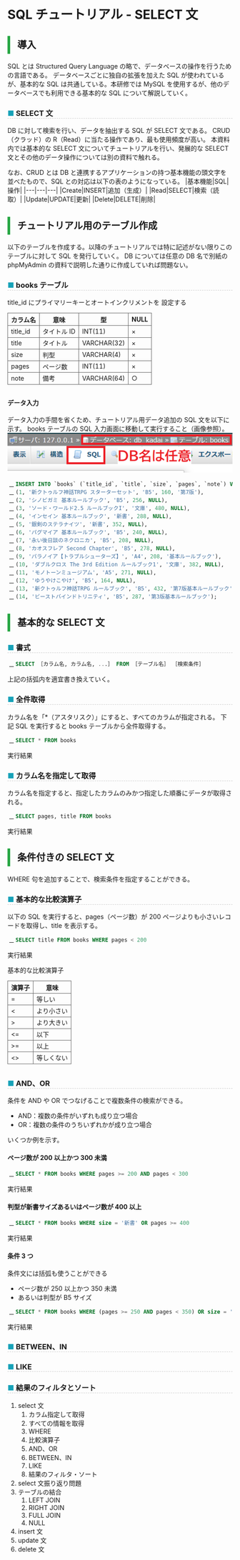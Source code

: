 <link href="https://use.fontawesome.com/releases/v5.0.6/css/all.css" rel="stylesheet">
<style>
  a::after {
    padding: 0 4px;
    content: "\f35d";
    font-family: "Font Awesome 5 Free";
    font-weight: 900;
    font-size: 0.8rem;
  }
  @media print {
    @page { margin: 0; }
    body { margin: 1.6cm; }
  }
  h2 {
    border-left: solid 6px #28a745;
    border-bottom: none!important;
    padding-left: 16px;
    height: 40px!important;
    line-height: 40px!important;
    font-weight: bold!important;
  }
  h3 {
    padding-left: -14px;
    border-bottom: dashed #ccc 1px;
  }
  h3:before {
    content: "■ ";
    color: #17a2b8;
  }
  th, td {
    border: solid 1px #666;
  }
  table {
    margin-bottom: 30px;
  }
  strong {
    color: #f66;
  }
  hr {
    margin-bottom: 30px;
    border-color: #ccc;
  }
  blockquote {
    background: none!important;
    /* font-style: italic; */
    color: #999;
  }
</style>

# SQL チュートリアル - SELECT 文

## 導入

SQL とは Structured Query Language の略で、データベースの操作を行うための言語である。
データベースごとに独自の拡張を加えた SQL が使われているが、基本的な SQL は共通している。本研修では MySQL を使用するが、他のデータベースでも利用できる基本的な SQL について解説していく。

### SELECT 文

DB に対して検索を行い、データを抽出する SQL が SELECT 文である。
CRUD（クラッド）の R（Read）に当たる操作であり、最も使用頻度が高い。
本資料内では基本的な SELECT 文についてチュートリアルを行い、発展的な SELECT 文とその他のデータ操作については別の資料で触れる。

なお、CRUD とは DB と連携するアプリケーションの持つ基本機能の頭文字を並べたもので、SQL との対応は以下の表のようになっている。
|基本機能|SQL|操作|
|---|---|---|
|Create|INSERT|追加（生成）|
|Read|SELECT|検索（読取）|
|Update|UPDATE|更新|
|Delete|DELETE|削除|

## チュートリアル用のテーブル作成

以下のテーブルを作成する。以降のチュートリアルでは特に記述がない限りこのテーブルに対して SQL を発行していく。
DB については任意の DB 名で別紙の phpMyAdmin の資料で説明した通りに作成していれば問題ない。

### books テーブル

title_id にプライマリーキーとオートインクリメントを 設定する

| カラム名 | 意味        | 型          | NULL |
| -------- | ----------- | ----------- | ---- |
| title_id | タイトル ID | INT(11)     | ×    |
| title    | タイトル    | VARCHAR(32) | ×    |
| size     | 判型        | VARCHAR(4)  | ×    |
| pages    | ページ数    | INT(11)     | ×    |
| note     | 備考        | VARCHAR(64) | ○    |

#### データ入力

データ入力の手間を省くため、チュートリアル用データ追加の SQL 文を以下に示す。
books テーブルの SQL 入力画面に移動して実行すること（画像参照）。  
![実行場所](img/2020-03-02-164026.png)

```sql
INSERT INTO `books` (`title_id`, `title`, `size`, `pages`, `note`) VALUES
(1, '新クトゥルフ神話TRPG スターターセット', 'B5', 160, '第7版'),
(2, 'シノビガミ 基本ルールブック', 'B5', 256, NULL),
(3, 'ソード・ワールド2.5 ルールブックI', '文庫', 480, NULL),
(4, 'インセイン 基本ルールブック', '新書', 288, NULL),
(5, '銀剣のステラナイツ', '新書', 352, NULL),
(6, 'パグマイア 基本ルールブック', 'B5', 240, NULL),
(7, '永い後日談のネクロニカ', 'B5', 208, NULL),
(8, 'カオスフレア Second Chapter', 'B5', 278, NULL),
(9, 'パラノイア【トラブルシューターズ】', 'A4', 208, '基本ルールブック'),
(10, 'ダブルクロス The 3rd Edition ルールブック1', '文庫', 382, NULL),
(11, 'モノトーンミュージアム', 'A5', 271, NULL),
(12, 'ゆうやけこやけ', 'B5', 164, NULL),
(13, '新クトゥルフ神話TRPG ルールブック', 'B5', 432, '第7版基本ルールブック')
(14, 'ビーストバインドトリニティ', 'B5', 287, '第3版基本ルールブック');
```

## 基本的な SELECT 文

### 書式

```sql
SELECT ［カラム名, カラム名, ...］ FROM ［テーブル名］ ［検索条件］
```

上記の括弧内を適宜書き換えていく。

### 全件取得

カラム名を「\*（アスタリスク）」にすると、すべてのカラムが指定される。
下記 SQL を実行すると books テーブルから全件取得する。

```sql
SELECT * FROM books
```

実行結果

### カラム名を指定して取得

カラム名を指定すると、指定したカラムのみかつ指定した順番にデータが取得される。

```sql
SELECT pages, title FROM books
```

実行結果

## 条件付きの SELECT 文

WHERE 句を追加することで、検索条件を指定することができる。

### 基本的な比較演算子

以下の SQL を実行すると、pages（ページ数）が 200 ページよりも小さいレコードを取得し、title を表示する。

```sql
SELECT title FROM books WHERE pages < 200
```

実行結果

基本的な比較演算子

| 演算子 | 意味       |
| ------ | ---------- |
| =      | 等しい     |
| <      | より小さい |
| \>     | より大きい |
| <=     | 以下       |
| >=     | 以上       |
| <>     | 等しくない |

### AND、OR

条件を AND や OR でつなげることで複数条件の検索ができる。

- AND：複数の条件がいずれも成り立つ場合
- OR：複数の条件のうちいずれかが成り立つ場合

いくつか例を示す。

#### ページ数が 200 以上かつ 300 未満

```sql
SELECT * FROM books WHERE pages >= 200 AND pages < 300
```

実行結果

#### 判型が新書サイズあるいはページ数が 400 以上

```sql
SELECT * FROM books WHERE size = '新書' OR pages >= 400
```

実行結果

#### 条件 3 つ
条件文には括弧も使うことができる

- ページ数が 250 以上かつ 350 未満
- あるいは判型が B5 サイズ

```sql
SELECT * FROM books WHERE (pages >= 250 AND pages < 350) OR size = 'B5'
```

実行結果

### BETWEEN、IN



### LIKE

### 結果のフィルタとソート

1. select 文
   1. カラム指定して取得
   1. すべての情報を取得
   1. WHERE
   1. 比較演算子
   1. AND、OR
   1. BETWEEN、IN
   1. LIKE
   1. 結果のフィルタ・ソート
1. select 文振り返り問題
1. テーブルの結合
   1. LEFT JOIN
   1. RIGHT JOIN
   1. FULL JOIN
   1. NULL
1. insert 文
1. update 文
1. delete 文
